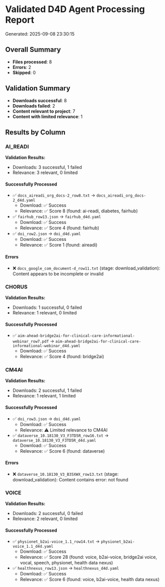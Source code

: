 # Validated D4D Agent Processing Report

Generated: 2025-09-08 23:30:15

## Overall Summary

- **Files processed**: 8
- **Errors**: 2
- **Skipped**: 0

## Validation Summary

- **Downloads successful**: 8
- **Downloads failed**: 2
- **Content relevant to project**: 7
- **Content with limited relevance**: 1

## Results by Column

### AI_READI

**Validation Results:**
- Downloads: 3 successful, 1 failed
- Relevance: 3 relevant, 0 limited

#### Successfully Processed

- ✅ `docs_aireadi_org_docs-2_row8.txt` → `docs_aireadi_org_docs-2_d4d.yaml`
  - Download: ✅ Success
  - Relevance: ✅ Score 8 (found: ai-readi, diabetes, fairhub)
- ✅ `fairhub_row13.json` → `fairhub_d4d.yaml`
  - Download: ✅ Success
  - Relevance: ✅ Score 4 (found: fairhub)
- ✅ `doi_row2.json` → `doi_d4d.yaml`
  - Download: ✅ Success
  - Relevance: ✅ Score 1 (found: aireadi)

#### Errors

- ❌ `docs_google_com_document-d_row11.txt` (stage: download_validation): Content appears to be incomplete or invalid

### CHORUS

**Validation Results:**
- Downloads: 1 successful, 0 failed
- Relevance: 1 relevant, 0 limited

#### Successfully Processed

- ✅ `aim-ahead-bridge2ai-for-clinical-care-informational-webinar_row7.pdf` → `aim-ahead-bridge2ai-for-clinical-care-informational-webinar_d4d.yaml`
  - Download: ✅ Success
  - Relevance: ✅ Score 4 (found: bridge2ai)

### CM4AI

**Validation Results:**
- Downloads: 2 successful, 1 failed
- Relevance: 1 relevant, 1 limited

#### Successfully Processed

- ✅ `doi_row3.json` → `doi_d4d.yaml`
  - Download: ✅ Success
  - Relevance: ⚠️ Limited relevance to CM4AI
- ✅ `dataverse_10.18130_V3_F3TD5R_row16.txt` → `dataverse_10.18130_V3_F3TD5R_d4d.yaml`
  - Download: ✅ Success
  - Relevance: ✅ Score 6 (found: dataverse)

#### Errors

- ❌ `dataverse_10.18130_V3_B35XWX_row13.txt` (stage: download_validation): Content contains error: not found

### VOICE

**Validation Results:**
- Downloads: 2 successful, 0 failed
- Relevance: 2 relevant, 0 limited

#### Successfully Processed

- ✅ `physionet_b2ai-voice_1.1_row14.txt` → `physionet_b2ai-voice_1.1_d4d.yaml`
  - Download: ✅ Success
  - Relevance: ✅ Score 28 (found: voice, b2ai-voice, bridge2ai voice, vocal, speech, physionet, health data nexus)
- ✅ `healthnexus_row13.json` → `healthnexus_d4d.yaml`
  - Download: ✅ Success
  - Relevance: ✅ Score 6 (found: voice, b2ai-voice, health data nexus)

